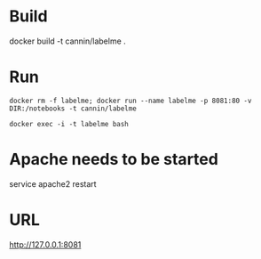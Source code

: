 # Build
docker build -t cannin/labelme .

# Run
```
docker rm -f labelme; docker run --name labelme -p 8081:80 -v DIR:/notebooks -t cannin/labelme

docker exec -i -t labelme bash
```

# Apache needs to be started
service apache2 restart

# URL
http://127.0.0.1:8081
